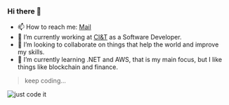 ### Hi there 👋

- 📫 How to reach me: [Mail](contato@gawiga.com)
- 🔭 I’m currently working at [CI&T](https://ciandt.com/) as a Software Developer.
- 👯 I’m looking to collaborate on things that help the world and improve my skills.
- 🌱 I’m currently learning .NET and AWS, that is my main focus, but I like things like blockchain and finance.

> keep coding...

![just code it](https://media.giphy.com/media/13HgwGsXF0aiGY/giphy.gif)

<!--
<div>
  <img src="https://github-readme-stats.vercel.app/api?username=gawiga&layout=donut&show_icons=true&hide=rank=true&theme=radical" alt="gawiga" />
  <br />
  <img src="https://github-readme-stats.vercel.app/api/top-langs/?username=gawiga&hide_progress=true&theme=radical" alt="gawiga" />
<div/>

**Gawiga/gawiga** is a ✨ _special_ ✨ repository because its `README.md` (this file) appears on your GitHub profile.

Here are some ideas to get you started:
- 🤔 I’m looking for help with ...
- 💬 Ask me about ...
- 😄 Pronouns: ...
- ⚡ Fun fact: ...
-->
